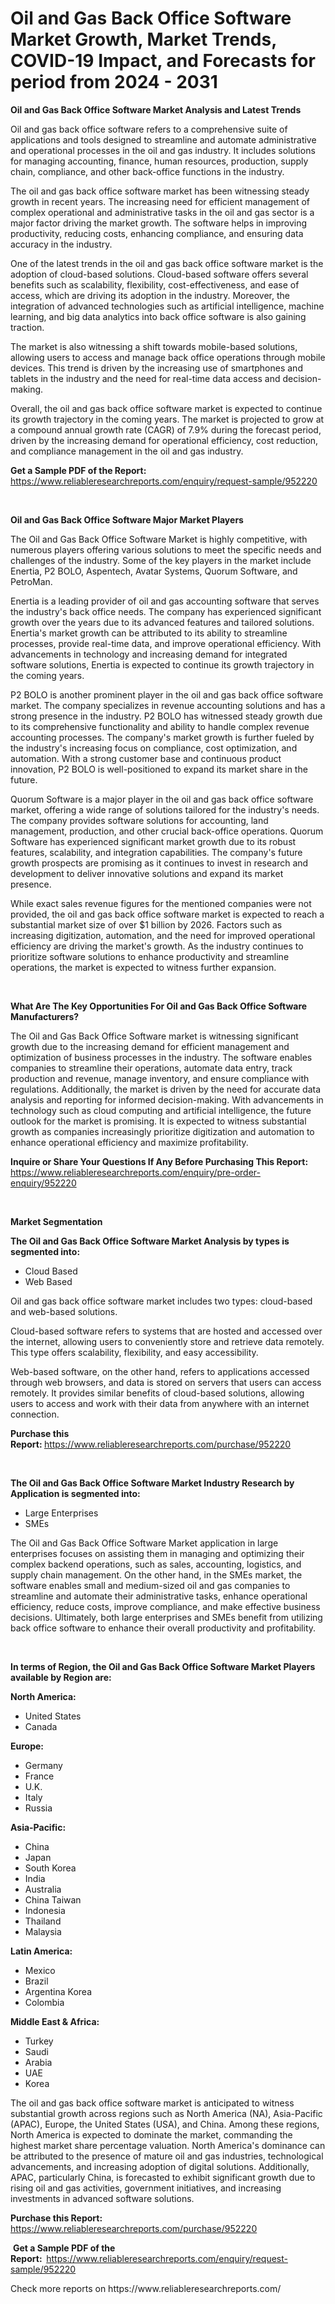 <p><h1>Oil and Gas Back Office Software Market Growth, Market Trends, COVID-19 Impact, and Forecasts for period from 2024 - 2031</h1></p><p><strong>Oil and Gas Back Office Software Market Analysis and Latest Trends</strong></p>
<p><p>Oil and gas back office software refers to a comprehensive suite of applications and tools designed to streamline and automate administrative and operational processes in the oil and gas industry. It includes solutions for managing accounting, finance, human resources, production, supply chain, compliance, and other back-office functions in the industry.</p><p>The oil and gas back office software market has been witnessing steady growth in recent years. The increasing need for efficient management of complex operational and administrative tasks in the oil and gas sector is a major factor driving the market growth. The software helps in improving productivity, reducing costs, enhancing compliance, and ensuring data accuracy in the industry.</p><p>One of the latest trends in the oil and gas back office software market is the adoption of cloud-based solutions. Cloud-based software offers several benefits such as scalability, flexibility, cost-effectiveness, and ease of access, which are driving its adoption in the industry. Moreover, the integration of advanced technologies such as artificial intelligence, machine learning, and big data analytics into back office software is also gaining traction.</p><p>The market is also witnessing a shift towards mobile-based solutions, allowing users to access and manage back office operations through mobile devices. This trend is driven by the increasing use of smartphones and tablets in the industry and the need for real-time data access and decision-making.</p><p>Overall, the oil and gas back office software market is expected to continue its growth trajectory in the coming years. The market is projected to grow at a compound annual growth rate (CAGR) of 7.9% during the forecast period, driven by the increasing demand for operational efficiency, cost reduction, and compliance management in the oil and gas industry.</p></p>
<p><strong>Get a Sample PDF of the Report:&nbsp;</strong> <a href="https://www.reliableresearchreports.com/enquiry/request-sample/952220">https://www.reliableresearchreports.com/enquiry/request-sample/952220</a></p>
<p>&nbsp;</p>
<p><strong>Oil and Gas Back Office Software Major Market Players</strong></p>
<p><p>The Oil and Gas Back Office Software Market is highly competitive, with numerous players offering various solutions to meet the specific needs and challenges of the industry. Some of the key players in the market include Enertia, P2 BOLO, Aspentech, Avatar Systems, Quorum Software, and PetroMan.</p><p>Enertia is a leading provider of oil and gas accounting software that serves the industry's back office needs. The company has experienced significant growth over the years due to its advanced features and tailored solutions. Enertia's market growth can be attributed to its ability to streamline processes, provide real-time data, and improve operational efficiency. With advancements in technology and increasing demand for integrated software solutions, Enertia is expected to continue its growth trajectory in the coming years.</p><p>P2 BOLO is another prominent player in the oil and gas back office software market. The company specializes in revenue accounting solutions and has a strong presence in the industry. P2 BOLO has witnessed steady growth due to its comprehensive functionality and ability to handle complex revenue accounting processes. The company's market growth is further fueled by the industry's increasing focus on compliance, cost optimization, and automation. With a strong customer base and continuous product innovation, P2 BOLO is well-positioned to expand its market share in the future.</p><p>Quorum Software is a major player in the oil and gas back office software market, offering a wide range of solutions tailored for the industry's needs. The company provides software solutions for accounting, land management, production, and other crucial back-office operations. Quorum Software has experienced significant market growth due to its robust features, scalability, and integration capabilities. The company's future growth prospects are promising as it continues to invest in research and development to deliver innovative solutions and expand its market presence.</p><p>While exact sales revenue figures for the mentioned companies were not provided, the oil and gas back office software market is expected to reach a substantial market size of over $1 billion by 2026. Factors such as increasing digitization, automation, and the need for improved operational efficiency are driving the market's growth. As the industry continues to prioritize software solutions to enhance productivity and streamline operations, the market is expected to witness further expansion.</p></p>
<p>&nbsp;</p>
<p><strong>What Are The Key Opportunities For Oil and Gas Back Office Software Manufacturers?</strong></p>
<p><p>The Oil and Gas Back Office Software market is witnessing significant growth due to the increasing demand for efficient management and optimization of business processes in the industry. The software enables companies to streamline their operations, automate data entry, track production and revenue, manage inventory, and ensure compliance with regulations. Additionally, the market is driven by the need for accurate data analysis and reporting for informed decision-making. With advancements in technology such as cloud computing and artificial intelligence, the future outlook for the market is promising. It is expected to witness substantial growth as companies increasingly prioritize digitization and automation to enhance operational efficiency and maximize profitability.</p></p>
<p><strong>Inquire or Share Your Questions If Any Before Purchasing This Report:</strong> <a href="https://www.reliableresearchreports.com/enquiry/pre-order-enquiry/952220">https://www.reliableresearchreports.com/enquiry/pre-order-enquiry/952220</a></p>
<p>&nbsp;</p>
<p><strong>Market Segmentation</strong></p>
<p><strong>The Oil and Gas Back Office Software Market Analysis by types is segmented into:</strong></p>
<p><ul><li>Cloud Based</li><li>Web Based</li></ul></p>
<p><p>Oil and gas back office software market includes two types: cloud-based and web-based solutions.</p><p>Cloud-based software refers to systems that are hosted and accessed over the internet, allowing users to conveniently store and retrieve data remotely. This type offers scalability, flexibility, and easy accessibility.</p><p>Web-based software, on the other hand, refers to applications accessed through web browsers, and data is stored on servers that users can access remotely. It provides similar benefits of cloud-based solutions, allowing users to access and work with their data from anywhere with an internet connection.</p></p>
<p><strong>Purchase this Report:&nbsp;</strong><a href="https://www.reliableresearchreports.com/purchase/952220">https://www.reliableresearchreports.com/purchase/952220</a></p>
<p>&nbsp;</p>
<p><strong>The Oil and Gas Back Office Software Market Industry Research by Application is segmented into:</strong></p>
<p><ul><li>Large Enterprises</li><li>SMEs</li></ul></p>
<p><p>The Oil and Gas Back Office Software Market application in large enterprises focuses on assisting them in managing and optimizing their complex backend operations, such as sales, accounting, logistics, and supply chain management. On the other hand, in the SMEs market, the software enables small and medium-sized oil and gas companies to streamline and automate their administrative tasks, enhance operational efficiency, reduce costs, improve compliance, and make effective business decisions. Ultimately, both large enterprises and SMEs benefit from utilizing back office software to enhance their overall productivity and profitability.</p></p>
<p>&nbsp;</p>
<p><strong>In terms of Region, the Oil and Gas Back Office Software Market Players available by Region are:</strong></p>
<p>
    <p> <strong> North America: </strong>
        <ul>
            <li>United States</li>
            <li>Canada</li>
        </ul>
        </p> 
    <p> <strong> Europe: </strong>
        <ul>
            <li>Germany</li>
            <li>France</li>
            <li>U.K.</li>
            <li>Italy</li>
            <li>Russia</li>
        </ul>
        </p> 
    <p> <strong> Asia-Pacific: </strong>
        <ul>
            <li>China</li>
            <li>Japan</li>
            <li>South Korea</li>
            <li>India</li>
            <li>Australia</li>
            <li>China Taiwan</li>
            <li>Indonesia</li>
            <li>Thailand</li>
            <li>Malaysia</li>
        </ul>
        </p> 
    <p> <strong> Latin America: </strong>
        <ul>
            <li>Mexico</li>
            <li>Brazil</li>
            <li>Argentina Korea</li>
            <li>Colombia</li>
        </ul>
        </p> 
    <p> <strong> Middle East & Africa: </strong>
        <ul>
            <li>Turkey</li>
            <li>Saudi</li>
            <li>Arabia</li>
            <li>UAE</li>
            <li>Korea</li>
        </ul>
    </p>
    </p>
<p><p>The oil and gas back office software market is anticipated to witness substantial growth across regions such as North America (NA), Asia-Pacific (APAC), Europe, the United States (USA), and China. Among these regions, North America is expected to dominate the market, commanding the highest market share percentage valuation. North America's dominance can be attributed to the presence of mature oil and gas industries, technological advancements, and increasing adoption of digital solutions. Additionally, APAC, particularly China, is forecasted to exhibit significant growth due to rising oil and gas activities, government initiatives, and increasing investments in advanced software solutions.</p></p>
<p><strong>Purchase this Report: </strong><a href="https://www.reliableresearchreports.com/purchase/952220">https://www.reliableresearchreports.com/purchase/952220</a></p>
<p>&nbsp;<strong>Get a Sample PDF of the Report:&nbsp;&nbsp;</strong><a href="https://www.reliableresearchreports.com/enquiry/request-sample/952220">https://www.reliableresearchreports.com/enquiry/request-sample/952220</a></p>
<p><strong></strong></p>
<p>Check more reports on https://www.reliableresearchreports.com/</p>